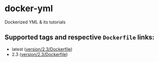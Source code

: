 # docker-yml
Dockerized YML &amp; its tutorials
## Supported tags and respective `Dockerfile` links:

* latest ([version/2.3/Dockerfile](https://github.com/jmbatto/docker-yml/blob/main/version/2.3/Dockerfile))  
* 2.3 ([version/2.3/Dockerfile](https://github.com/jmbatto/docker-yml/blob/main/version/2.3/Dockerfile))  
